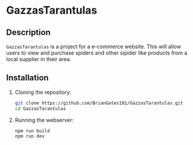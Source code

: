 # GazzasTarantulas

## Description

`GazzasTarantulas` is a project for a e-commerce website. This will allow users to view and purchase spiders and other sipider like products from a local supplier in their area.

## Installation

1. Cloning the repository:
   ```sh
   git clone https://github.com/BrianGates101/GazzasTarantulas.git
   cd GazzasTarantulas
   ```

2. Running the webserver:
    ```sh
    npm run build
    npm run dev
    ```
